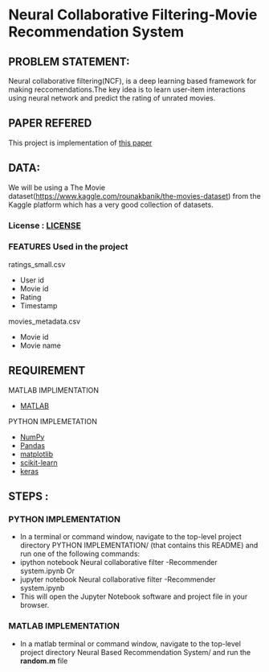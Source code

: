 # Neural Collaborative Filtering-Movie Recommendation System

## PROBLEM STATEMENT:
Neural collaborative filtering(NCF), is a deep learning based framework for making reccomendations.The key idea is to learn user-item interactions using neural network
and predict the rating of unrated movies.

## PAPER REFERED
This project is implementation of [this paper](https://arxiv.org/pdf/1708.05031.pdf) 

## DATA:
We will be using a The Movie dataset(https://www.kaggle.com/rounakbanik/the-movies-dataset) from the Kaggle platform which has a very good collection of datasets.

### License : [LICENSE](https://creativecommons.org/publicdomain/zero/1.0/)

### FEATURES Used in the project

ratings_small.csv
 - User id
 - Movie id
 - Rating
 - Timestamp
 
movies_metadata.csv
 - Movie id
 - Movie name
 
## REQUIREMENT 

MATLAB IMPLIMENTATION
- [MATLAB](https://www.mathworks.com)

PYTHON IMPLEMETATION
- [NumPy](http://www.numpy.org/)
- [Pandas](http://pandas.pydata.org/)
- [matplotlib](http://matplotlib.org/)
- [scikit-learn](http://scikit-learn.org/stable/)
- [keras](https://www.tensorflow.org/guide/keras)

## STEPS :

### PYTHON IMPLEMENTATION

- In a terminal or command window, navigate to the top-level project directory
PYTHON IMPLEMENTATION/ (that contains this README) and run one of the following
commands:
- ipython notebook Neural collaborative filter -Recommender system.ipynb
Or
- jupyter notebook Neural collaborative filter -Recommender system.ipynb
- This will open the Jupyter Notebook software and project file in your browser.

### MATLAB IMPLEMENTATION

- In a matlab terminal or command window, navigate to the top-level project directory
Neural Based Recommendation System/ and run the **random.m** file
